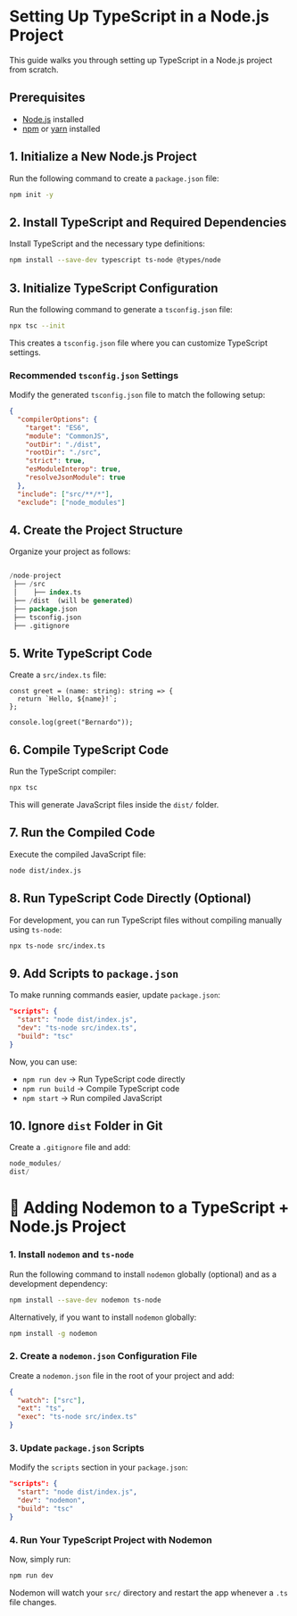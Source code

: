 # Setting Up TypeScript in a Node.js Project

This guide walks you through setting up TypeScript in a Node.js project from scratch.

## Prerequisites

- [Node.js](https://nodejs.org/) installed
- [npm](https://www.npmjs.com/) or [yarn](https://yarnpkg.com/) installed

## 1. Initialize a New Node.js Project

Run the following command to create a `package.json` file:

```bash
npm init -y
```

## 2. Install TypeScript and Required Dependencies

Install TypeScript and the necessary type definitions:

```bash
npm install --save-dev typescript ts-node @types/node
```

## 3. Initialize TypeScript Configuration

Run the following command to generate a `tsconfig.json` file:

```bash
npx tsc --init
```

This creates a `tsconfig.json` file where you can customize TypeScript settings.

### Recommended `tsconfig.json` Settings

Modify the generated `tsconfig.json` file to match the following setup:

```json
{
  "compilerOptions": {
    "target": "ES6",
    "module": "CommonJS",
    "outDir": "./dist",
    "rootDir": "./src",
    "strict": true,
    "esModuleInterop": true,
    "resolveJsonModule": true
  },
  "include": ["src/**/*"],
  "exclude": ["node_modules"]

```

## 4. Create the Project Structure

Organize your project as follows:

```sql

/node-project
 ├── /src
 │    ├── index.ts
 ├── /dist  (will be generated)
 ├── package.json
 ├── tsconfig.json
 ├── .gitignore

```

## 5. Write TypeScript Code

Create a `src/index.ts` file:

```tsx
const greet = (name: string): string => {
  return `Hello, ${name}!`;
};

console.log(greet("Bernardo"));
```

## 6. Compile TypeScript Code

Run the TypeScript compiler:

```bash
npx tsc
```

This will generate JavaScript files inside the `dist/` folder.

## 7. Run the Compiled Code

Execute the compiled JavaScript file:

```bash
node dist/index.js
```

## 8. Run TypeScript Code Directly (Optional)

For development, you can run TypeScript files without compiling manually using `ts-node`:

```bash
npx ts-node src/index.ts
```

## 9. Add Scripts to `package.json`

To make running commands easier, update `package.json`:

```json
"scripts": {
  "start": "node dist/index.js",
  "dev": "ts-node src/index.ts",
  "build": "tsc"
}
```

Now, you can use:

- `npm run dev` → Run TypeScript code directly
- `npm run build` → Compile TypeScript code
- `npm start` → Run compiled JavaScript

## 10. Ignore `dist` Folder in Git

Create a `.gitignore` file and add:

```sql
node_modules/
dist/
```

# 📌 Adding Nodemon to a TypeScript + Node.js Project

### 1. Install `nodemon` and `ts-node`

Run the following command to install `nodemon` globally (optional) and as a development dependency:

```bash
npm install --save-dev nodemon ts-node
```

Alternatively, if you want to install `nodemon` globally:

```bash
npm install -g nodemon
```

### 2. Create a `nodemon.json` Configuration File

Create a `nodemon.json` file in the root of your project and add:

```json
{
  "watch": ["src"],
  "ext": "ts",
  "exec": "ts-node src/index.ts"
}
```

### 3. Update `package.json` Scripts

Modify the `scripts` section in your `package.json`:

```json
"scripts": {
  "start": "node dist/index.js",
  "dev": "nodemon",
  "build": "tsc"
}

```

### 4. Run Your TypeScript Project with Nodemon

Now, simply run:

```bash
npm run dev
```

Nodemon will watch your `src/` directory and restart the app whenever a `.ts` file changes.
